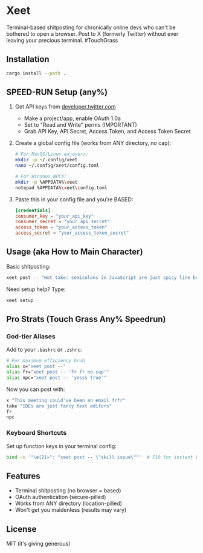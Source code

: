 # Xeet

Terminal-based shitposting for chronically online devs who can't be bothered to open a browser. Post to X (formerly Twitter) without ever leaving your precious terminal. #TouchGrass

## Installation

```bash
cargo install --path .
```

## SPEED-RUN Setup (any%)

1. Get API keys from [developer.twitter.com](https://developer.twitter.com/)

   - Make a project/app, enable OAuth 1.0a
   - Set to "Read and Write" perms (IMPORTANT)
   - Grab API Key, API Secret, Access Token, and Access Token Secret

2. Create a global config file (works from ANY directory, no cap):

   ```bash
   # For MacOS/Linux enjoyers:
   mkdir -p ~/.config/xeet
   nano ~/.config/xeet/config.toml

   # For Windows NPCs:
   mkdir -p %APPDATA%\xeet
   notepad %APPDATA%\xeet\config.toml
   ```

3. Paste this in your config file and you're BASED:
   ```toml
   [credentials]
   consumer_key = "your_api_key"
   consumer_secret = "your_api_secret"
   access_token = "your_access_token"
   access_secret = "your_access_token_secret"
   ```

## Usage (aka How to Main Character)

Basic shitposting:

```bash
xeet post -- "Hot take: semicolons in JavaScript are just spicy line breaks"
```

Need setup help? Type:

```bash
xeet setup
```

## Pro Strats (Touch Grass Any% Speedrun)

### God-tier Aliases

Add to your `.bashrc` or `.zshrc`:

```bash
# For maximum efficiency bruh
alias x="xeet post --"
alias fr="xeet post -- 'fr fr no cap'"
alias npc="xeet post -- 'yesss true'"
```

Now you can post with:

```bash
x "This meeting could've been an email frfr"
take "IDEs are just fancy text editors"
fr
npc
```

### Keyboard Shortcuts

Set up function keys in your terminal config:

```bash
bind -x '"\e[21~": "xeet post -- \"skill issue\""'  # F10 for instant L posting
```

## Features

- Terminal shitposting (no browser = based)
- OAuth authentication (secure-pilled)
- Works from ANY directory (location-pilled)
- Won't get you maidenless (results may vary)

## License

MIT (it's giving generous)
